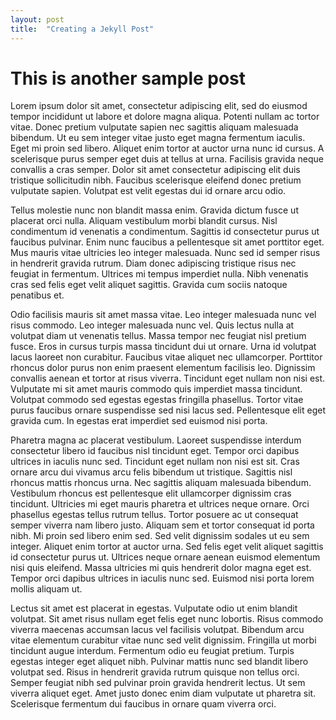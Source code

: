 ```yaml
---
layout: post
title:  "Creating a Jekyll Post"
---
```


# This is another sample post

Lorem ipsum dolor sit amet, consectetur adipiscing elit, sed do eiusmod tempor incididunt ut labore et dolore magna aliqua. Potenti nullam ac tortor vitae. Donec pretium vulputate sapien nec sagittis aliquam malesuada bibendum. Ut eu sem integer vitae justo eget magna fermentum iaculis. Eget mi proin sed libero. Aliquet enim tortor at auctor urna nunc id cursus. A scelerisque purus semper eget duis at tellus at urna. Facilisis gravida neque convallis a cras semper. Dolor sit amet consectetur adipiscing elit duis tristique sollicitudin nibh. Faucibus scelerisque eleifend donec pretium vulputate sapien. Volutpat est velit egestas dui id ornare arcu odio.

Tellus molestie nunc non blandit massa enim. Gravida dictum fusce ut placerat orci nulla. Aliquam vestibulum morbi blandit cursus. Nisl condimentum id venenatis a condimentum. Sagittis id consectetur purus ut faucibus pulvinar. Enim nunc faucibus a pellentesque sit amet porttitor eget. Mus mauris vitae ultricies leo integer malesuada. Nunc sed id semper risus in hendrerit gravida rutrum. Diam donec adipiscing tristique risus nec feugiat in fermentum. Ultrices mi tempus imperdiet nulla. Nibh venenatis cras sed felis eget velit aliquet sagittis. Gravida cum sociis natoque penatibus et.

Odio facilisis mauris sit amet massa vitae. Leo integer malesuada nunc vel risus commodo. Leo integer malesuada nunc vel. Quis lectus nulla at volutpat diam ut venenatis tellus. Massa tempor nec feugiat nisl pretium fusce. Eros in cursus turpis massa tincidunt dui ut ornare. Urna id volutpat lacus laoreet non curabitur. Faucibus vitae aliquet nec ullamcorper. Porttitor rhoncus dolor purus non enim praesent elementum facilisis leo. Dignissim convallis aenean et tortor at risus viverra. Tincidunt eget nullam non nisi est. Vulputate mi sit amet mauris commodo quis imperdiet massa tincidunt. Volutpat commodo sed egestas egestas fringilla phasellus. Tortor vitae purus faucibus ornare suspendisse sed nisi lacus sed. Pellentesque elit eget gravida cum. In egestas erat imperdiet sed euismod nisi porta.

Pharetra magna ac placerat vestibulum. Laoreet suspendisse interdum consectetur libero id faucibus nisl tincidunt eget. Tempor orci dapibus ultrices in iaculis nunc sed. Tincidunt eget nullam non nisi est sit. Cras ornare arcu dui vivamus arcu felis bibendum ut tristique. Sagittis nisl rhoncus mattis rhoncus urna. Nec sagittis aliquam malesuada bibendum. Vestibulum rhoncus est pellentesque elit ullamcorper dignissim cras tincidunt. Ultricies mi eget mauris pharetra et ultrices neque ornare. Orci phasellus egestas tellus rutrum tellus. Tortor posuere ac ut consequat semper viverra nam libero justo. Aliquam sem et tortor consequat id porta nibh. Mi proin sed libero enim sed. Sed velit dignissim sodales ut eu sem integer. Aliquet enim tortor at auctor urna. Sed felis eget velit aliquet sagittis id consectetur purus ut. Ultrices neque ornare aenean euismod elementum nisi quis eleifend. Massa ultricies mi quis hendrerit dolor magna eget est. Tempor orci dapibus ultrices in iaculis nunc sed. Euismod nisi porta lorem mollis aliquam ut.

Lectus sit amet est placerat in egestas. Vulputate odio ut enim blandit volutpat. Sit amet risus nullam eget felis eget nunc lobortis. Risus commodo viverra maecenas accumsan lacus vel facilisis volutpat. Bibendum arcu vitae elementum curabitur vitae nunc sed velit dignissim. Fringilla ut morbi tincidunt augue interdum. Fermentum odio eu feugiat pretium. Turpis egestas integer eget aliquet nibh. Pulvinar mattis nunc sed blandit libero volutpat sed. Risus in hendrerit gravida rutrum quisque non tellus orci. Semper feugiat nibh sed pulvinar proin gravida hendrerit lectus. Ut sem viverra aliquet eget. Amet justo donec enim diam vulputate ut pharetra sit. Scelerisque fermentum dui faucibus in ornare quam viverra orci.
